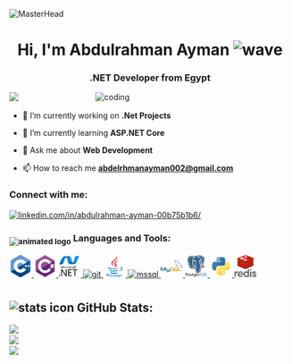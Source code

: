 ![MasterHead](https://i.imgur.com/W3luMMD.gif)
<h1 align="center">
  Hi, I'm Abdulrahman Ayman <img src="https://user-images.githubusercontent.com/74038190/214644152-52f47eb3-5e31-4f47-8758-05c9468d5596.gif" alt="wave" width="40"/>
</h1>
<h3 align="center">.NET Developer from Egypt</h3>
<img align="right" alt="coding" width="350" src="https://user-images.githubusercontent.com/74038190/212284145-bf2c01a8-c448-4f1a-b911-996024c84606.gif"

[![](https://visitcount.itsvg.in/api?id=abdulrahmanaymann&icon=0&color=1)](https://visitcount.itsvg.in)

- 🔭 I’m currently working on **.Net Projects**

- 🌱 I’m currently learning **ASP.NET Core**

- 💬 Ask me about **Web Development**

- 📫 How to reach me **abdelrhmanayman002@gmail.com**

<h3 align="left">Connect with me:</h3>
<p align="left">
<a href="https://linkedin.com/in/linkedin.com/in/abdulrahman-ayman-00b75b1b6/" target="blank"><img align="center" src="https://raw.githubusercontent.com/rahuldkjain/github-profile-readme-generator/master/src/images/icons/Social/linked-in-alt.svg" alt="linkedin.com/in/abdulrahman-ayman-00b75b1b6/" height="30" width="40" /></a>
</p>

<h3 align="left">
  <sub><img src="https://user-images.githubusercontent.com/74038190/212284087-bbe7e430-757e-4901-90bf-4cd2ce3e1852.gif" alt="animated logo" width="25"/></sub> Languages and Tools:
</h3>

<p align="left"> <a href="https://www.w3schools.com/cpp/" target="_blank" rel="noreferrer"> <img src="https://raw.githubusercontent.com/devicons/devicon/master/icons/cplusplus/cplusplus-original.svg" alt="cplusplus" width="40" height="40"/> </a> <a href="https://www.w3schools.com/cs/" target="_blank" rel="noreferrer"> <img src="https://raw.githubusercontent.com/devicons/devicon/master/icons/csharp/csharp-original.svg" alt="csharp" width="40" height="40"/> </a><a href="https://dotnet.microsoft.com/" target="_blank" rel="noreferrer"> <img src="https://raw.githubusercontent.com/devicons/devicon/master/icons/dot-net/dot-net-original-wordmark.svg" alt="dotnet" width="40" height="40"/> </a> <a href="https://git-scm.com/" target="_blank" rel="noreferrer"> <img src="https://www.vectorlogo.zone/logos/git-scm/git-scm-icon.svg" alt="git" width="40" height="40"/> </a> <a href="https://www.java.com" target="_blank" rel="noreferrer"> <img src="https://raw.githubusercontent.com/devicons/devicon/master/icons/java/java-original.svg" alt="java" width="40" height="40"/> </a> <a href="https://www.microsoft.com/en-us/sql-server" target="_blank" rel="noreferrer"> <img src="https://www.svgrepo.com/show/303229/microsoft-sql-server-logo.svg" alt="mssql" width="40" height="40"/> </a> <a href="https://www.mysql.com/" target="_blank" rel="noreferrer"> <img src="https://raw.githubusercontent.com/devicons/devicon/master/icons/mysql/mysql-original-wordmark.svg" alt="mysql" width="40" height="40"/> </a> <a href="https://www.postgresql.org" target="_blank" rel="noreferrer"> <img src="https://raw.githubusercontent.com/devicons/devicon/master/icons/postgresql/postgresql-original-wordmark.svg" alt="postgresql" width="40" height="40"/> </a> <a href="https://www.python.org" target="_blank" rel="noreferrer"> <img src="https://raw.githubusercontent.com/devicons/devicon/master/icons/python/python-original.svg" alt="python" width="40" height="40"/> </a> <a href="https://redis.io" target="_blank" rel="noreferrer"> <img src="https://raw.githubusercontent.com/devicons/devicon/master/icons/redis/redis-original-wordmark.svg" alt="redis" width="40" height="40"/> </a> </p>

# <h2 align="left"><img src="https://user-images.githubusercontent.com/74038190/216122041-518ac897-8d92-4c6b-9b3f-ca01dcaf38ee.png" alt="stats icon" width="30"/> GitHub Stats:</h2>
![](https://github-readme-stats.vercel.app/api?username=abdulrahmanaymann&theme=dark&hide_border=false&include_all_commits=true&count_private=true)<br/>
![](https://github-readme-streak-stats.herokuapp.com/?user=abdulrahmanaymann&theme=dark&hide_border=false)<br/>
![](https://github-readme-stats.vercel.app/api/top-langs/?username=abdulrahmanaymann&theme=dark&hide_border=false&include_all_commits=true&count_private=true&layout=compact)
